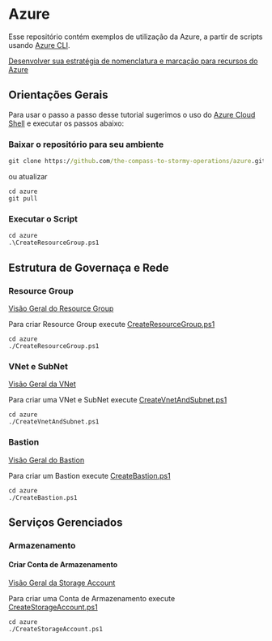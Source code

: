 # Azure

Esse repositório contém exemplos de utilização da Azure, a partir de scripts usando [Azure CLI](https://learn.microsoft.com/pt-br/cli/azure/).

[Desenvolver sua estratégia de nomenclatura e marcação para recursos do Azure](https://learn.microsoft.com/pt-br/azure/cloud-adoption-framework/ready/azure-best-practices/naming-and-tagging)

## Orientações Gerais

Para usar o passo a passo desse tutorial sugerimos o uso do [Azure Cloud Shell](https://learn.microsoft.com/pt-br/azure/cloud-shell/overview) e executar os passos abaixo:

### Baixar o repositório para seu ambiente

```bat
git clone https://github.com/the-compass-to-stormy-operations/azure.git
```

ou atualizar

```pwsh
cd azure
git pull
```

### Executar o Script

```
cd azure
.\CreateResourceGroup.ps1
```

## Estrutura de Governaça e Rede

### Resource Group

[Visão Geral do Resource Group](https://learn.microsoft.com/pt-br/azure/azure-resource-manager/management/manage-resource-groups-portal) 

Para criar Resource Group execute [CreateResourceGroup.ps1](./CreateResourceGroup.ps1) 

```
cd azure
./CreateResourceGroup.ps1
```

### VNet e SubNet

[Visão Geral da VNet](https://learn.microsoft.com/pt-br/azure/virtual-network/virtual-networks-overview)

Para criar uma VNet e SubNet execute [CreateVnetAndSubnet.ps1](./CreateVnetAndSubnet.ps1) 

```
cd azure
./CreateVnetAndSubnet.ps1
```

### Bastion

[Visão Geral do Bastion](https://learn.microsoft.com/pt-br/azure/bastion/bastion-overview)

Para criar um Bastion execute [CreateBastion.ps1](./CreateBastion.ps1)

```
cd azure
./CreateBastion.ps1
```

## Serviços Gerenciados

### Armazenamento

#### Criar Conta de Armazenamento

[Visão Geral da Storage Account](https://learn.microsoft.com/pt-br/azure/storage/common/storage-account-overview)

Para criar uma Conta de Armazenamento execute [CreateStorageAccount.ps1](./CreateStorageAccount.ps1)

```
cd azure
./CreateStorageAccount.ps1
```

#### 
